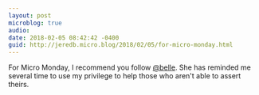 ```yaml
---
layout: post
microblog: true
audio: 
date: 2018-02-05 08:42:42 -0400
guid: http://jeredb.micro.blog/2018/02/05/for-micro-monday.html
---
```

For Micro Monday, I recommend you follow [@belle](https://micro.blog/belle). She has reminded me several time to use my privilege to help those who aren't able to assert theirs.
